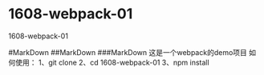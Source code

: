 # 1608-webpack-01
1608-webpack-01

#MarkDown
##MarkDown
###MarkDown
这是一个webpack的demo项目
如何使用：
1、git clone 
2、cd 1608-webpack-01
3、npm install
